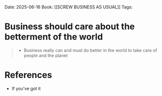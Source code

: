 Date: 2025-06-16
Book: [[SCREW BUSINESS AS USUAL]]
Tags:  

# Business should care about the betterment of the world

>* Business really can and must do better in the world to take care of people and the planet

# References
- If you've got it 
 